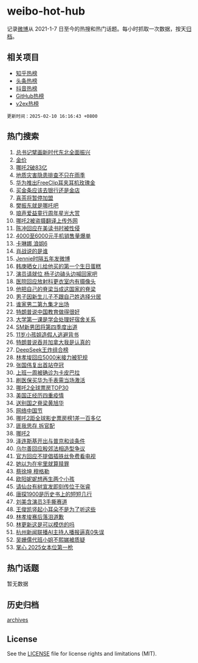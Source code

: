 # weibo-hot-hub

记录[微博](https://www.weibo.com)从 2021-1-7 日至今的热搜和热门话题。每小时抓取一次数据，按天[归档](archives)。

## 相关项目

- [知乎热榜](https://github.com/lonnyzhang423/zhihu-hot-hub)
- [头条热榜](https://github.com/lonnyzhang423/toutiao-hot-hub)
- [抖音热榜](https://github.com/lonnyzhang423/douyin-hot-hub)
- [GitHub热榜](https://github.com/lonnyzhang423/github-hot-hub)
- [v2ex热榜](https://github.com/lonnyzhang423/v2ex-hot-hub)


`更新时间：2025-02-10 16:16:43 +0800`

## 热门搜索

1. [总书记擘画新时代东北全面振兴](https://m.weibo.cn/search?containerid=100103type%3D1%26t%3D10%26q%3D%23%E6%80%BB%E4%B9%A6%E8%AE%B0%E6%93%98%E7%94%BB%E6%96%B0%E6%97%B6%E4%BB%A3%E4%B8%9C%E5%8C%97%E5%85%A8%E9%9D%A2%E6%8C%AF%E5%85%B4%23&stream_entry_id=51&isnewpage=1&extparam=seat%3D1%26pos%3D0%26cate%3D10103%26filter_type%3Drealtimehot%26stream_entry_id%3D51%26c_type%3D51%26q%3D%2523%25E6%2580%25BB%25E4%25B9%25A6%25E8%25AE%25B0%25E6%2593%2598%25E7%2594%25BB%25E6%2596%25B0%25E6%2597%25B6%25E4%25BB%25A3%25E4%25B8%259C%25E5%258C%2597%25E5%2585%25A8%25E9%259D%25A2%25E6%258C%25AF%25E5%2585%25B4%2523%26dgr%3D0%26display_time%3D1739175401%26pre_seqid%3D17391754015650402142531)
1. [金价](https://m.weibo.cn/search?containerid=100103type%3D1%26t%3D10%26q%3D%E9%87%91%E4%BB%B7&stream_entry_id=31&isnewpage=1&extparam=seat%3D1%26cate%3D5001%26lcate%3D5001%26stream_entry_id%3D31%26q%3D%25E9%2587%2591%25E4%25BB%25B7%26dgr%3D0%26pos%3D0%26realpos%3D1%26filter_type%3Drealtimehot%26c_type%3D31%26flag%3D2%26band_rank%3D1%26display_time%3D1739175401%26pre_seqid%3D17391754015650402142531)
1. [哪吒2破83亿](https://m.weibo.cn/search?containerid=100103type%3D1%26t%3D10%26q%3D%23%E5%93%AA%E5%90%922%E7%A0%B483%E4%BA%BF%23&stream_entry_id=31&isnewpage=1&extparam=seat%3D1%26cate%3D5001%26lcate%3D5001%26stream_entry_id%3D31%26q%3D%2523%25E5%2593%25AA%25E5%2590%25922%25E7%25A0%25B483%25E4%25BA%25BF%2523%26dgr%3D0%26pos%3D1%26realpos%3D2%26filter_type%3Drealtimehot%26c_type%3D31%26flag%3D0%26band_rank%3D2%26display_time%3D1739175401%26pre_seqid%3D17391754015650402142531)
1. [地质灾害隐患排查不只在雨季](https://m.weibo.cn/search?containerid=100103type%3D1%26t%3D10%26q%3D%23%E5%9C%B0%E8%B4%A8%E7%81%BE%E5%AE%B3%E9%9A%90%E6%82%A3%E6%8E%92%E6%9F%A5%E4%B8%8D%E5%8F%AA%E5%9C%A8%E9%9B%A8%E5%AD%A3%23&stream_entry_id=31&isnewpage=1&extparam=seat%3D1%26cate%3D5001%26lcate%3D5001%26stream_entry_id%3D31%26q%3D%2523%25E5%259C%25B0%25E8%25B4%25A8%25E7%2581%25BE%25E5%25AE%25B3%25E9%259A%2590%25E6%2582%25A3%25E6%258E%2592%25E6%259F%25A5%25E4%25B8%258D%25E5%258F%25AA%25E5%259C%25A8%25E9%259B%25A8%25E5%25AD%25A3%2523%26dgr%3D0%26pos%3D2%26realpos%3D3%26filter_type%3Drealtimehot%26c_type%3D31%26flag%3D0%26band_rank%3D3%26display_time%3D1739175401%26pre_seqid%3D17391754015650402142531)
1. [华为推出FreeClip耳夹耳机玫瑰金](https://m.weibo.cn/search?containerid=100103type%3D1%26t%3D10%26q%3D%23%E5%8D%8E%E4%B8%BA%E6%8E%A8%E5%87%BAFreeClip%E8%80%B3%E5%A4%B9%E8%80%B3%E6%9C%BA%E7%8E%AB%E7%91%B0%E9%87%91%23&stream_entry_id=31&isnewpage=1&extparam=seat%3D1%26cate%3D5001%26lcate%3D5001%26stream_entry_id%3D31%26topic_ad%3D1%26q%3D%2523%25E5%258D%258E%25E4%25B8%25BA%25E6%258E%25A8%25E5%2587%25BAFreeClip%25E8%2580%25B3%25E5%25A4%25B9%25E8%2580%25B3%25E6%259C%25BA%25E7%258E%25AB%25E7%2591%25B0%25E9%2587%2591%2523%26dgr%3D0%26pos%3D3%26adid%3D274457%26filter_type%3Drealtimehot%26is_ad_pos%3D1%26c_type%3D31%26band_rank%3D4%26display_time%3D1739175401%26pre_seqid%3D17391754015650402142531)
1. [买金条应该去银行还是金店](https://m.weibo.cn/search?containerid=100103type%3D1%26t%3D10%26q%3D%23%E4%B9%B0%E9%87%91%E6%9D%A1%E5%BA%94%E8%AF%A5%E5%8E%BB%E9%93%B6%E8%A1%8C%E8%BF%98%E6%98%AF%E9%87%91%E5%BA%97%23&stream_entry_id=31&isnewpage=1&extparam=seat%3D1%26cate%3D5001%26lcate%3D5001%26stream_entry_id%3D31%26q%3D%2523%25E4%25B9%25B0%25E9%2587%2591%25E6%259D%25A1%25E5%25BA%2594%25E8%25AF%25A5%25E5%258E%25BB%25E9%2593%25B6%25E8%25A1%258C%25E8%25BF%2598%25E6%2598%25AF%25E9%2587%2591%25E5%25BA%2597%2523%26dgr%3D0%26pos%3D4%26realpos%3D4%26filter_type%3Drealtimehot%26c_type%3D31%26flag%3D1%26band_rank%3D4%26display_time%3D1739175401%26pre_seqid%3D17391754015650402142531)
1. [喜茶将暂停加盟](https://m.weibo.cn/search?containerid=100103type%3D1%26t%3D10%26q%3D%23%E5%96%9C%E8%8C%B6%E5%B0%86%E6%9A%82%E5%81%9C%E5%8A%A0%E7%9B%9F%23&stream_entry_id=31&isnewpage=1&extparam=seat%3D1%26cate%3D5001%26lcate%3D5001%26stream_entry_id%3D31%26q%3D%2523%25E5%2596%259C%25E8%258C%25B6%25E5%25B0%2586%25E6%259A%2582%25E5%2581%259C%25E5%258A%25A0%25E7%259B%259F%2523%26dgr%3D0%26pos%3D5%26realpos%3D5%26filter_type%3Drealtimehot%26c_type%3D31%26flag%3D1%26band_rank%3D5%26display_time%3D1739175401%26pre_seqid%3D17391754015650402142531)
1. [樊振东就是哪吒吧](https://m.weibo.cn/search?containerid=100103type%3D1%26t%3D10%26q%3D%E6%A8%8A%E6%8C%AF%E4%B8%9C%E5%B0%B1%E6%98%AF%E5%93%AA%E5%90%92%E5%90%A7&stream_entry_id=31&isnewpage=1&extparam=seat%3D1%26cate%3D5001%26lcate%3D5001%26stream_entry_id%3D31%26q%3D%25E6%25A8%258A%25E6%258C%25AF%25E4%25B8%259C%25E5%25B0%25B1%25E6%2598%25AF%25E5%2593%25AA%25E5%2590%2592%25E5%2590%25A7%26dgr%3D0%26pos%3D6%26realpos%3D6%26filter_type%3Drealtimehot%26c_type%3D31%26flag%3D1%26band_rank%3D6%26display_time%3D1739175401%26pre_seqid%3D17391754015650402142531)
1. [琅声爱益童行周年星光大赏](https://m.weibo.cn/search?containerid=100103type%3D1%26t%3D10%26q%3D%23%E7%90%85%E5%A3%B0%E7%88%B1%E7%9B%8A%E7%AB%A5%E8%A1%8C%E5%91%A8%E5%B9%B4%E6%98%9F%E5%85%89%E5%A4%A7%E8%B5%8F%23&stream_entry_id=31&isnewpage=1&extparam=seat%3D1%26cate%3D5001%26lcate%3D5001%26stream_entry_id%3D31%26topic_ad%3D6%26q%3D%2523%25E7%2590%2585%25E5%25A3%25B0%25E7%2588%25B1%25E7%259B%258A%25E7%25AB%25A5%25E8%25A1%258C%25E5%2591%25A8%25E5%25B9%25B4%25E6%2598%259F%25E5%2585%2589%25E5%25A4%25A7%25E8%25B5%258F%2523%26dgr%3D0%26pos%3D7%26adid%3D275711%26filter_type%3Drealtimehot%26is_ad_pos%3D1%26c_type%3D31%26band_rank%3D7%26display_time%3D1739175401%26pre_seqid%3D17391754015650402142531)
1. [哪吒2被盗摄翻译上传外网](https://m.weibo.cn/search?containerid=100103type%3D1%26t%3D10%26q%3D%23%E5%93%AA%E5%90%922%E8%A2%AB%E7%9B%97%E6%91%84%E7%BF%BB%E8%AF%91%E4%B8%8A%E4%BC%A0%E5%A4%96%E7%BD%91%23&stream_entry_id=31&isnewpage=1&extparam=seat%3D1%26cate%3D5001%26lcate%3D5001%26stream_entry_id%3D31%26q%3D%2523%25E5%2593%25AA%25E5%2590%25922%25E8%25A2%25AB%25E7%259B%2597%25E6%2591%2584%25E7%25BF%25BB%25E8%25AF%2591%25E4%25B8%258A%25E4%25BC%25A0%25E5%25A4%2596%25E7%25BD%2591%2523%26dgr%3D0%26pos%3D8%26realpos%3D7%26filter_type%3Drealtimehot%26c_type%3D31%26flag%3D2%26band_rank%3D7%26display_time%3D1739175401%26pre_seqid%3D17391754015650402142531)
1. [陈冲回应在美读书时被性侵](https://m.weibo.cn/search?containerid=100103type%3D1%26t%3D10%26q%3D%23%E9%99%88%E5%86%B2%E5%9B%9E%E5%BA%94%E5%9C%A8%E7%BE%8E%E8%AF%BB%E4%B9%A6%E6%97%B6%E8%A2%AB%E6%80%A7%E4%BE%B5%23&stream_entry_id=31&isnewpage=1&extparam=seat%3D1%26cate%3D5001%26lcate%3D5001%26stream_entry_id%3D31%26q%3D%2523%25E9%2599%2588%25E5%2586%25B2%25E5%259B%259E%25E5%25BA%2594%25E5%259C%25A8%25E7%25BE%258E%25E8%25AF%25BB%25E4%25B9%25A6%25E6%2597%25B6%25E8%25A2%25AB%25E6%2580%25A7%25E4%25BE%25B5%2523%26dgr%3D0%26pos%3D9%26realpos%3D8%26filter_type%3Drealtimehot%26c_type%3D31%26flag%3D2%26band_rank%3D8%26display_time%3D1739175401%26pre_seqid%3D17391754015650402142531)
1. [4000至6000元手机销售量爆单](https://m.weibo.cn/search?containerid=100103type%3D1%26t%3D10%26q%3D%234000%E8%87%B36000%E5%85%83%E6%89%8B%E6%9C%BA%E9%94%80%E5%94%AE%E9%87%8F%E7%88%86%E5%8D%95%23&stream_entry_id=31&isnewpage=1&extparam=seat%3D1%26cate%3D5001%26lcate%3D5001%26stream_entry_id%3D31%26q%3D%25234000%25E8%2587%25B36000%25E5%2585%2583%25E6%2589%258B%25E6%259C%25BA%25E9%2594%2580%25E5%2594%25AE%25E9%2587%258F%25E7%2588%2586%25E5%258D%2595%2523%26dgr%3D0%26pos%3D10%26realpos%3D9%26filter_type%3Drealtimehot%26c_type%3D31%26flag%3D0%26band_rank%3D9%26display_time%3D1739175401%26pre_seqid%3D17391754015650402142531)
1. [卡琳娜 浪姐6](https://m.weibo.cn/search?containerid=100103type%3D1%26t%3D10%26q%3D%E5%8D%A1%E7%90%B3%E5%A8%9C+%E6%B5%AA%E5%A7%906&stream_entry_id=31&isnewpage=1&extparam=seat%3D1%26cate%3D5001%26lcate%3D5001%26stream_entry_id%3D31%26q%3D%25E5%258D%25A1%25E7%2590%25B3%25E5%25A8%259C%2520%25E6%25B5%25AA%25E5%25A7%25906%26dgr%3D0%26pos%3D11%26realpos%3D10%26filter_type%3Drealtimehot%26c_type%3D31%26flag%3D0%26band_rank%3D10%26display_time%3D1739175401%26pre_seqid%3D17391754015650402142531)
1. [肖战说的是谁](https://m.weibo.cn/search?containerid=100103type%3D1%26t%3D10%26q%3D%23%E8%82%96%E6%88%98%E8%AF%B4%E7%9A%84%E6%98%AF%E8%B0%81%23&stream_entry_id=31&isnewpage=1&extparam=seat%3D1%26cate%3D5001%26lcate%3D5001%26stream_entry_id%3D31%26q%3D%2523%25E8%2582%2596%25E6%2588%2598%25E8%25AF%25B4%25E7%259A%2584%25E6%2598%25AF%25E8%25B0%2581%2523%26dgr%3D0%26pos%3D12%26realpos%3D11%26filter_type%3Drealtimehot%26c_type%3D31%26flag%3D2%26band_rank%3D11%26display_time%3D1739175401%26pre_seqid%3D17391754015650402142531)
1. [Jennie时隔五年发微博](https://m.weibo.cn/search?containerid=100103type%3D1%26t%3D10%26q%3D%23Jennie%E6%97%B6%E9%9A%94%E4%BA%94%E5%B9%B4%E5%8F%91%E5%BE%AE%E5%8D%9A%23&stream_entry_id=31&isnewpage=1&extparam=seat%3D1%26cate%3D5001%26lcate%3D5001%26stream_entry_id%3D31%26q%3D%2523Jennie%25E6%2597%25B6%25E9%259A%2594%25E4%25BA%2594%25E5%25B9%25B4%25E5%258F%2591%25E5%25BE%25AE%25E5%258D%259A%2523%26dgr%3D0%26pos%3D13%26realpos%3D12%26filter_type%3Drealtimehot%26c_type%3D31%26flag%3D1%26band_rank%3D12%26display_time%3D1739175401%26pre_seqid%3D17391754015650402142531)
1. [韩庚晒女儿给他买的第一个生日蛋糕](https://m.weibo.cn/search?containerid=100103type%3D1%26t%3D10%26q%3D%23%E9%9F%A9%E5%BA%9A%E6%99%92%E5%A5%B3%E5%84%BF%E7%BB%99%E4%BB%96%E4%B9%B0%E7%9A%84%E7%AC%AC%E4%B8%80%E4%B8%AA%E7%94%9F%E6%97%A5%E8%9B%8B%E7%B3%95%23&stream_entry_id=31&isnewpage=1&extparam=seat%3D1%26cate%3D5001%26lcate%3D5001%26stream_entry_id%3D31%26q%3D%2523%25E9%259F%25A9%25E5%25BA%259A%25E6%2599%2592%25E5%25A5%25B3%25E5%2584%25BF%25E7%25BB%2599%25E4%25BB%2596%25E4%25B9%25B0%25E7%259A%2584%25E7%25AC%25AC%25E4%25B8%2580%25E4%25B8%25AA%25E7%2594%259F%25E6%2597%25A5%25E8%259B%258B%25E7%25B3%2595%2523%26dgr%3D0%26pos%3D14%26realpos%3D13%26filter_type%3Drealtimehot%26c_type%3D31%26flag%3D2%26band_rank%3D13%26display_time%3D1739175401%26pre_seqid%3D17391754015650402142531)
1. [演员请就位 杨子边磕头边喊回家吧](https://m.weibo.cn/search?containerid=100103type%3D1%26t%3D10%26q%3D%E6%BC%94%E5%91%98%E8%AF%B7%E5%B0%B1%E4%BD%8D+%E6%9D%A8%E5%AD%90%E8%BE%B9%E7%A3%95%E5%A4%B4%E8%BE%B9%E5%96%8A%E5%9B%9E%E5%AE%B6%E5%90%A7&stream_entry_id=31&isnewpage=1&extparam=seat%3D1%26cate%3D5001%26lcate%3D5001%26stream_entry_id%3D31%26q%3D%25E6%25BC%2594%25E5%2591%2598%25E8%25AF%25B7%25E5%25B0%25B1%25E4%25BD%258D%2520%25E6%259D%25A8%25E5%25AD%2590%25E8%25BE%25B9%25E7%25A3%2595%25E5%25A4%25B4%25E8%25BE%25B9%25E5%2596%258A%25E5%259B%259E%25E5%25AE%25B6%25E5%2590%25A7%26dgr%3D0%26pos%3D15%26realpos%3D14%26filter_type%3Drealtimehot%26c_type%3D31%26flag%3D0%26band_rank%3D14%26display_time%3D1739175401%26pre_seqid%3D17391754015650402142531)
1. [医院回应放射科更衣室内有摄像头](https://m.weibo.cn/search?containerid=100103type%3D1%26t%3D10%26q%3D%23%E5%8C%BB%E9%99%A2%E5%9B%9E%E5%BA%94%E6%94%BE%E5%B0%84%E7%A7%91%E6%9B%B4%E8%A1%A3%E5%AE%A4%E5%86%85%E6%9C%89%E6%91%84%E5%83%8F%E5%A4%B4%23&stream_entry_id=31&isnewpage=1&extparam=seat%3D1%26cate%3D5001%26lcate%3D5001%26stream_entry_id%3D31%26q%3D%2523%25E5%258C%25BB%25E9%2599%25A2%25E5%259B%259E%25E5%25BA%2594%25E6%2594%25BE%25E5%25B0%2584%25E7%25A7%2591%25E6%259B%25B4%25E8%25A1%25A3%25E5%25AE%25A4%25E5%2586%2585%25E6%259C%2589%25E6%2591%2584%25E5%2583%258F%25E5%25A4%25B4%2523%26dgr%3D0%26pos%3D16%26realpos%3D15%26filter_type%3Drealtimehot%26c_type%3D31%26flag%3D1%26band_rank%3D15%26display_time%3D1739175401%26pre_seqid%3D17391754015650402142531)
1. [他把自己的脊梁当成这国家的脊梁](https://m.weibo.cn/search?containerid=100103type%3D1%26t%3D10%26q%3D%23%E4%BB%96%E6%8A%8A%E8%87%AA%E5%B7%B1%E7%9A%84%E8%84%8A%E6%A2%81%E5%BD%93%E6%88%90%E8%BF%99%E5%9B%BD%E5%AE%B6%E7%9A%84%E8%84%8A%E6%A2%81%23&stream_entry_id=31&isnewpage=1&extparam=seat%3D1%26cate%3D5001%26lcate%3D5001%26stream_entry_id%3D31%26q%3D%2523%25E4%25BB%2596%25E6%258A%258A%25E8%2587%25AA%25E5%25B7%25B1%25E7%259A%2584%25E8%2584%258A%25E6%25A2%2581%25E5%25BD%2593%25E6%2588%2590%25E8%25BF%2599%25E5%259B%25BD%25E5%25AE%25B6%25E7%259A%2584%25E8%2584%258A%25E6%25A2%2581%2523%26dgr%3D0%26pos%3D17%26realpos%3D16%26filter_type%3Drealtimehot%26c_type%3D31%26flag%3D1%26band_rank%3D16%26display_time%3D1739175401%26pre_seqid%3D17391754015650402142531)
1. [男子因新生儿子不跟自己姓选择分居](https://m.weibo.cn/search?containerid=100103type%3D1%26t%3D10%26q%3D%23%E7%94%B7%E5%AD%90%E5%9B%A0%E6%96%B0%E7%94%9F%E5%84%BF%E5%AD%90%E4%B8%8D%E8%B7%9F%E8%87%AA%E5%B7%B1%E5%A7%93%E9%80%89%E6%8B%A9%E5%88%86%E5%B1%85%23&stream_entry_id=31&isnewpage=1&extparam=seat%3D1%26cate%3D5001%26lcate%3D5001%26stream_entry_id%3D31%26q%3D%2523%25E7%2594%25B7%25E5%25AD%2590%25E5%259B%25A0%25E6%2596%25B0%25E7%2594%259F%25E5%2584%25BF%25E5%25AD%2590%25E4%25B8%258D%25E8%25B7%259F%25E8%2587%25AA%25E5%25B7%25B1%25E5%25A7%2593%25E9%2580%2589%25E6%258B%25A9%25E5%2588%2586%25E5%25B1%2585%2523%26dgr%3D0%26pos%3D18%26realpos%3D17%26filter_type%3Drealtimehot%26c_type%3D31%26flag%3D0%26band_rank%3D17%26display_time%3D1739175401%26pre_seqid%3D17391754015650402142531)
1. [谁家男二第九集才出场](https://m.weibo.cn/search?containerid=100103type%3D1%26t%3D10%26q%3D%E8%B0%81%E5%AE%B6%E7%94%B7%E4%BA%8C%E7%AC%AC%E4%B9%9D%E9%9B%86%E6%89%8D%E5%87%BA%E5%9C%BA&stream_entry_id=31&isnewpage=1&extparam=seat%3D1%26cate%3D5001%26lcate%3D5001%26stream_entry_id%3D31%26q%3D%25E8%25B0%2581%25E5%25AE%25B6%25E7%2594%25B7%25E4%25BA%258C%25E7%25AC%25AC%25E4%25B9%259D%25E9%259B%2586%25E6%2589%258D%25E5%2587%25BA%25E5%259C%25BA%26dgr%3D0%26pos%3D19%26realpos%3D18%26filter_type%3Drealtimehot%26c_type%3D31%26flag%3D1%26band_rank%3D18%26display_time%3D1739175401%26pre_seqid%3D17391754015650402142531)
1. [特朗普说中国教育做得很好](https://m.weibo.cn/search?containerid=100103type%3D1%26t%3D10%26q%3D%23%E7%89%B9%E6%9C%97%E6%99%AE%E8%AF%B4%E4%B8%AD%E5%9B%BD%E6%95%99%E8%82%B2%E5%81%9A%E5%BE%97%E5%BE%88%E5%A5%BD%23&stream_entry_id=31&isnewpage=1&extparam=seat%3D1%26cate%3D5001%26lcate%3D5001%26stream_entry_id%3D31%26q%3D%2523%25E7%2589%25B9%25E6%259C%2597%25E6%2599%25AE%25E8%25AF%25B4%25E4%25B8%25AD%25E5%259B%25BD%25E6%2595%2599%25E8%2582%25B2%25E5%2581%259A%25E5%25BE%2597%25E5%25BE%2588%25E5%25A5%25BD%2523%26dgr%3D0%26pos%3D20%26realpos%3D19%26filter_type%3Drealtimehot%26c_type%3D31%26flag%3D0%26band_rank%3D19%26display_time%3D1739175401%26pre_seqid%3D17391754015650402142531)
1. [大学第一课是学会处理好宿舍关系](https://m.weibo.cn/search?containerid=100103type%3D1%26t%3D10%26q%3D%E5%A4%A7%E5%AD%A6%E7%AC%AC%E4%B8%80%E8%AF%BE%E6%98%AF%E5%AD%A6%E4%BC%9A%E5%A4%84%E7%90%86%E5%A5%BD%E5%AE%BF%E8%88%8D%E5%85%B3%E7%B3%BB&stream_entry_id=31&isnewpage=1&extparam=seat%3D1%26cate%3D5001%26lcate%3D5001%26stream_entry_id%3D31%26q%3D%25E5%25A4%25A7%25E5%25AD%25A6%25E7%25AC%25AC%25E4%25B8%2580%25E8%25AF%25BE%25E6%2598%25AF%25E5%25AD%25A6%25E4%25BC%259A%25E5%25A4%2584%25E7%2590%2586%25E5%25A5%25BD%25E5%25AE%25BF%25E8%2588%258D%25E5%2585%25B3%25E7%25B3%25BB%26dgr%3D0%26pos%3D21%26realpos%3D20%26filter_type%3Drealtimehot%26c_type%3D31%26flag%3D1%26band_rank%3D20%26display_time%3D1739175401%26pre_seqid%3D17391754015650402142531)
1. [SM新男团将第四季度出道](https://m.weibo.cn/search?containerid=100103type%3D1%26t%3D10%26q%3D%23SM%E6%96%B0%E7%94%B7%E5%9B%A2%E5%B0%86%E7%AC%AC%E5%9B%9B%E5%AD%A3%E5%BA%A6%E5%87%BA%E9%81%93%23&stream_entry_id=31&isnewpage=1&extparam=seat%3D1%26cate%3D5001%26lcate%3D5001%26stream_entry_id%3D31%26q%3D%2523SM%25E6%2596%25B0%25E7%2594%25B7%25E5%259B%25A2%25E5%25B0%2586%25E7%25AC%25AC%25E5%259B%259B%25E5%25AD%25A3%25E5%25BA%25A6%25E5%2587%25BA%25E9%2581%2593%2523%26dgr%3D0%26pos%3D22%26realpos%3D21%26filter_type%3Drealtimehot%26c_type%3D31%26flag%3D1%26band_rank%3D21%26display_time%3D1739175401%26pre_seqid%3D17391754015650402142531)
1. [11岁小孩姐造假人逃避背书](https://m.weibo.cn/search?containerid=100103type%3D1%26t%3D10%26q%3D%2311%E5%B2%81%E5%B0%8F%E5%AD%A9%E5%A7%90%E9%80%A0%E5%81%87%E4%BA%BA%E9%80%83%E9%81%BF%E8%83%8C%E4%B9%A6%23&stream_entry_id=31&isnewpage=1&extparam=seat%3D1%26cate%3D5001%26lcate%3D5001%26stream_entry_id%3D31%26q%3D%252311%25E5%25B2%2581%25E5%25B0%258F%25E5%25AD%25A9%25E5%25A7%2590%25E9%2580%25A0%25E5%2581%2587%25E4%25BA%25BA%25E9%2580%2583%25E9%2581%25BF%25E8%2583%258C%25E4%25B9%25A6%2523%26dgr%3D0%26pos%3D23%26realpos%3D22%26filter_type%3Drealtimehot%26c_type%3D31%26flag%3D1%26band_rank%3D22%26display_time%3D1739175401%26pre_seqid%3D17391754015650402142531)
1. [特朗普说吞并加拿大我是认真的](https://m.weibo.cn/search?containerid=100103type%3D1%26t%3D10%26q%3D%23%E7%89%B9%E6%9C%97%E6%99%AE%E8%AF%B4%E5%90%9E%E5%B9%B6%E5%8A%A0%E6%8B%BF%E5%A4%A7%E6%88%91%E6%98%AF%E8%AE%A4%E7%9C%9F%E7%9A%84%23&stream_entry_id=31&isnewpage=1&extparam=seat%3D1%26cate%3D5001%26lcate%3D5001%26stream_entry_id%3D31%26q%3D%2523%25E7%2589%25B9%25E6%259C%2597%25E6%2599%25AE%25E8%25AF%25B4%25E5%2590%259E%25E5%25B9%25B6%25E5%258A%25A0%25E6%258B%25BF%25E5%25A4%25A7%25E6%2588%2591%25E6%2598%25AF%25E8%25AE%25A4%25E7%259C%259F%25E7%259A%2584%2523%26dgr%3D0%26pos%3D24%26realpos%3D23%26filter_type%3Drealtimehot%26c_type%3D31%26flag%3D1%26band_rank%3D23%26display_time%3D1739175401%26pre_seqid%3D17391754015650402142531)
1. [DeepSeek王炸组合榜](https://m.weibo.cn/search?containerid=100103type%3D1%26t%3D10%26q%3DDeepSeek%E7%8E%8B%E7%82%B8%E7%BB%84%E5%90%88%E6%A6%9C&stream_entry_id=31&isnewpage=1&extparam=seat%3D1%26cate%3D5001%26lcate%3D5001%26stream_entry_id%3D31%26q%3DDeepSeek%25E7%258E%258B%25E7%2582%25B8%25E7%25BB%2584%25E5%2590%2588%25E6%25A6%259C%26dgr%3D0%26pos%3D25%26realpos%3D24%26filter_type%3Drealtimehot%26c_type%3D31%26flag%3D0%26band_rank%3D24%26display_time%3D1739175401%26pre_seqid%3D17391754015650402142531)
1. [林孝埈回应5000米接力被犯规](https://m.weibo.cn/search?containerid=100103type%3D1%26t%3D10%26q%3D%23%E6%9E%97%E5%AD%9D%E5%9F%88%E5%9B%9E%E5%BA%945000%E7%B1%B3%E6%8E%A5%E5%8A%9B%E8%A2%AB%E7%8A%AF%E8%A7%84%23&stream_entry_id=31&isnewpage=1&extparam=seat%3D1%26cate%3D5001%26lcate%3D5001%26stream_entry_id%3D31%26q%3D%2523%25E6%259E%2597%25E5%25AD%259D%25E5%259F%2588%25E5%259B%259E%25E5%25BA%25945000%25E7%25B1%25B3%25E6%258E%25A5%25E5%258A%259B%25E8%25A2%25AB%25E7%258A%25AF%25E8%25A7%2584%2523%26dgr%3D0%26pos%3D26%26realpos%3D25%26filter_type%3Drealtimehot%26c_type%3D31%26flag%3D1%26band_rank%3D25%26display_time%3D1739175401%26pre_seqid%3D17391754015650402142531)
1. [张国伟复出首站夺冠](https://m.weibo.cn/search?containerid=100103type%3D1%26t%3D10%26q%3D%23%E5%BC%A0%E5%9B%BD%E4%BC%9F%E5%A4%8D%E5%87%BA%E9%A6%96%E7%AB%99%E5%A4%BA%E5%86%A0%23&stream_entry_id=31&isnewpage=1&extparam=seat%3D1%26cate%3D5001%26lcate%3D5001%26stream_entry_id%3D31%26q%3D%2523%25E5%25BC%25A0%25E5%259B%25BD%25E4%25BC%259F%25E5%25A4%258D%25E5%2587%25BA%25E9%25A6%2596%25E7%25AB%2599%25E5%25A4%25BA%25E5%2586%25A0%2523%26dgr%3D0%26pos%3D27%26realpos%3D26%26filter_type%3Drealtimehot%26c_type%3D31%26flag%3D1%26band_rank%3D26%26display_time%3D1739175401%26pre_seqid%3D17391754015650402142531)
1. [上班一周被确诊为卡皮巴拉](https://m.weibo.cn/search?containerid=100103type%3D1%26t%3D10%26q%3D%23%E4%B8%8A%E7%8F%AD%E4%B8%80%E5%91%A8%E8%A2%AB%E7%A1%AE%E8%AF%8A%E4%B8%BA%E5%8D%A1%E7%9A%AE%E5%B7%B4%E6%8B%89%23&stream_entry_id=31&isnewpage=1&extparam=seat%3D1%26cate%3D5001%26lcate%3D5001%26stream_entry_id%3D31%26q%3D%2523%25E4%25B8%258A%25E7%258F%25AD%25E4%25B8%2580%25E5%2591%25A8%25E8%25A2%25AB%25E7%25A1%25AE%25E8%25AF%258A%25E4%25B8%25BA%25E5%258D%25A1%25E7%259A%25AE%25E5%25B7%25B4%25E6%258B%2589%2523%26dgr%3D0%26pos%3D28%26realpos%3D27%26filter_type%3Drealtimehot%26c_type%3D31%26flag%3D1%26band_rank%3D27%26display_time%3D1739175401%26pre_seqid%3D17391754015650402142531)
1. [刷医保买华为手表需当场激活](https://m.weibo.cn/search?containerid=100103type%3D1%26t%3D10%26q%3D%23%E5%88%B7%E5%8C%BB%E4%BF%9D%E4%B9%B0%E5%8D%8E%E4%B8%BA%E6%89%8B%E8%A1%A8%E9%9C%80%E5%BD%93%E5%9C%BA%E6%BF%80%E6%B4%BB%23&stream_entry_id=31&isnewpage=1&extparam=seat%3D1%26cate%3D5001%26lcate%3D5001%26stream_entry_id%3D31%26q%3D%2523%25E5%2588%25B7%25E5%258C%25BB%25E4%25BF%259D%25E4%25B9%25B0%25E5%258D%258E%25E4%25B8%25BA%25E6%2589%258B%25E8%25A1%25A8%25E9%259C%2580%25E5%25BD%2593%25E5%259C%25BA%25E6%25BF%2580%25E6%25B4%25BB%2523%26dgr%3D0%26pos%3D29%26realpos%3D28%26filter_type%3Drealtimehot%26c_type%3D31%26flag%3D1%26band_rank%3D28%26display_time%3D1739175401%26pre_seqid%3D17391754015650402142531)
1. [哪吒2全球票房TOP30](https://m.weibo.cn/search?containerid=100103type%3D1%26t%3D10%26q%3D%23%E5%93%AA%E5%90%922%E5%85%A8%E7%90%83%E7%A5%A8%E6%88%BFTOP30%23&stream_entry_id=31&isnewpage=1&extparam=seat%3D1%26cate%3D5001%26lcate%3D5001%26stream_entry_id%3D31%26q%3D%2523%25E5%2593%25AA%25E5%2590%25922%25E5%2585%25A8%25E7%2590%2583%25E7%25A5%25A8%25E6%2588%25BFTOP30%2523%26dgr%3D0%26pos%3D30%26realpos%3D29%26filter_type%3Drealtimehot%26c_type%3D31%26flag%3D1%26band_rank%3D29%26display_time%3D1739175401%26pre_seqid%3D17391754015650402142531)
1. [美国正经历四重疫情](https://m.weibo.cn/search?containerid=100103type%3D1%26t%3D10%26q%3D%23%E7%BE%8E%E5%9B%BD%E6%AD%A3%E7%BB%8F%E5%8E%86%E5%9B%9B%E9%87%8D%E7%96%AB%E6%83%85%23&stream_entry_id=31&isnewpage=1&extparam=seat%3D1%26cate%3D5001%26lcate%3D5001%26stream_entry_id%3D31%26q%3D%2523%25E7%25BE%258E%25E5%259B%25BD%25E6%25AD%25A3%25E7%25BB%258F%25E5%258E%2586%25E5%259B%259B%25E9%2587%258D%25E7%2596%25AB%25E6%2583%2585%2523%26dgr%3D0%26pos%3D31%26realpos%3D30%26filter_type%3Drealtimehot%26c_type%3D31%26flag%3D1%26band_rank%3D30%26display_time%3D1739175401%26pre_seqid%3D17391754015650402142531)
1. [送别国之脊梁黄旭华](https://m.weibo.cn/search?containerid=100103type%3D1%26t%3D10%26q%3D%23%E9%80%81%E5%88%AB%E5%9B%BD%E4%B9%8B%E8%84%8A%E6%A2%81%E9%BB%84%E6%97%AD%E5%8D%8E%23&stream_entry_id=31&isnewpage=1&extparam=seat%3D1%26cate%3D5001%26lcate%3D5001%26stream_entry_id%3D31%26q%3D%2523%25E9%2580%2581%25E5%2588%25AB%25E5%259B%25BD%25E4%25B9%258B%25E8%2584%258A%25E6%25A2%2581%25E9%25BB%2584%25E6%2597%25AD%25E5%258D%258E%2523%26dgr%3D0%26pos%3D32%26realpos%3D31%26filter_type%3Drealtimehot%26c_type%3D31%26flag%3D0%26band_rank%3D31%26display_time%3D1739175401%26pre_seqid%3D17391754015650402142531)
1. [网络中国节](https://m.weibo.cn/search?containerid=100103type%3D1%26t%3D10%26q%3D%23%E7%BD%91%E7%BB%9C%E4%B8%AD%E5%9B%BD%E8%8A%82%23&stream_entry_id=31&isnewpage=1&extparam=seat%3D1%26cate%3D5001%26lcate%3D5001%26stream_entry_id%3D31%26q%3D%2523%25E7%25BD%2591%25E7%25BB%259C%25E4%25B8%25AD%25E5%259B%25BD%25E8%258A%2582%2523%26dgr%3D0%26pos%3D33%26realpos%3D32%26filter_type%3Drealtimehot%26c_type%3D31%26flag%3D1%26band_rank%3D32%26display_time%3D1739175401%26pre_seqid%3D17391754015650402142531)
1. [哪吒2距全球影史票房榜1差一百多亿](https://m.weibo.cn/search?containerid=100103type%3D1%26t%3D10%26q%3D%23%E5%93%AA%E5%90%922%E8%B7%9D%E5%85%A8%E7%90%83%E5%BD%B1%E5%8F%B2%E7%A5%A8%E6%88%BF%E6%A6%9C1%E5%B7%AE%E4%B8%80%E7%99%BE%E5%A4%9A%E4%BA%BF%23&stream_entry_id=31&isnewpage=1&extparam=seat%3D1%26cate%3D5001%26lcate%3D5001%26stream_entry_id%3D31%26q%3D%2523%25E5%2593%25AA%25E5%2590%25922%25E8%25B7%259D%25E5%2585%25A8%25E7%2590%2583%25E5%25BD%25B1%25E5%258F%25B2%25E7%25A5%25A8%25E6%2588%25BF%25E6%25A6%259C1%25E5%25B7%25AE%25E4%25B8%2580%25E7%2599%25BE%25E5%25A4%259A%25E4%25BA%25BF%2523%26dgr%3D0%26pos%3D34%26realpos%3D33%26filter_type%3Drealtimehot%26c_type%3D31%26flag%3D0%26band_rank%3D33%26display_time%3D1739175401%26pre_seqid%3D17391754015650402142531)
1. [匪我思存 拆官配](https://m.weibo.cn/search?containerid=100103type%3D1%26t%3D10%26q%3D%E5%8C%AA%E6%88%91%E6%80%9D%E5%AD%98+%E6%8B%86%E5%AE%98%E9%85%8D&stream_entry_id=31&isnewpage=1&extparam=seat%3D1%26cate%3D5001%26lcate%3D5001%26stream_entry_id%3D31%26q%3D%25E5%258C%25AA%25E6%2588%2591%25E6%2580%259D%25E5%25AD%2598%2520%25E6%258B%2586%25E5%25AE%2598%25E9%2585%258D%26dgr%3D0%26pos%3D35%26realpos%3D34%26filter_type%3Drealtimehot%26c_type%3D31%26flag%3D0%26band_rank%3D34%26display_time%3D1739175401%26pre_seqid%3D17391754015650402142531)
1. [哪吒2](https://m.weibo.cn/search?containerid=100103type%3D1%26t%3D10%26q%3D%E5%93%AA%E5%90%922&stream_entry_id=31&isnewpage=1&extparam=seat%3D1%26cate%3D5001%26lcate%3D5001%26stream_entry_id%3D31%26q%3D%25E5%2593%25AA%25E5%2590%25922%26dgr%3D0%26pos%3D36%26realpos%3D35%26filter_type%3Drealtimehot%26c_type%3D31%26flag%3D0%26band_rank%3D35%26display_time%3D1739175401%26pre_seqid%3D17391754015650402142531)
1. [泽连斯基开出与普京和谈条件](https://m.weibo.cn/search?containerid=100103type%3D1%26t%3D10%26q%3D%23%E6%B3%BD%E8%BF%9E%E6%96%AF%E5%9F%BA%E5%BC%80%E5%87%BA%E4%B8%8E%E6%99%AE%E4%BA%AC%E5%92%8C%E8%B0%88%E6%9D%A1%E4%BB%B6%23&stream_entry_id=31&isnewpage=1&extparam=seat%3D1%26cate%3D5001%26lcate%3D5001%26stream_entry_id%3D31%26q%3D%2523%25E6%25B3%25BD%25E8%25BF%259E%25E6%2596%25AF%25E5%259F%25BA%25E5%25BC%2580%25E5%2587%25BA%25E4%25B8%258E%25E6%2599%25AE%25E4%25BA%25AC%25E5%2592%258C%25E8%25B0%2588%25E6%259D%25A1%25E4%25BB%25B6%2523%26dgr%3D0%26pos%3D37%26realpos%3D36%26filter_type%3Drealtimehot%26c_type%3D31%26flag%3D1%26band_rank%3D36%26display_time%3D1739175401%26pre_seqid%3D17391754015650402142531)
1. [乌尔善回应殷郊法相造型争议](https://m.weibo.cn/search?containerid=100103type%3D1%26t%3D10%26q%3D%23%E4%B9%8C%E5%B0%94%E5%96%84%E5%9B%9E%E5%BA%94%E6%AE%B7%E9%83%8A%E6%B3%95%E7%9B%B8%E9%80%A0%E5%9E%8B%E4%BA%89%E8%AE%AE%23&stream_entry_id=31&isnewpage=1&extparam=seat%3D1%26cate%3D5001%26lcate%3D5001%26stream_entry_id%3D31%26q%3D%2523%25E4%25B9%258C%25E5%25B0%2594%25E5%2596%2584%25E5%259B%259E%25E5%25BA%2594%25E6%25AE%25B7%25E9%2583%258A%25E6%25B3%2595%25E7%259B%25B8%25E9%2580%25A0%25E5%259E%258B%25E4%25BA%2589%25E8%25AE%25AE%2523%26dgr%3D0%26pos%3D38%26realpos%3D37%26filter_type%3Drealtimehot%26c_type%3D31%26flag%3D0%26band_rank%3D37%26display_time%3D1739175401%26pre_seqid%3D17391754015650402142531)
1. [官方回应不提倡插铁丝免费看电视](https://m.weibo.cn/search?containerid=100103type%3D1%26t%3D10%26q%3D%23%E5%AE%98%E6%96%B9%E5%9B%9E%E5%BA%94%E4%B8%8D%E6%8F%90%E5%80%A1%E6%8F%92%E9%93%81%E4%B8%9D%E5%85%8D%E8%B4%B9%E7%9C%8B%E7%94%B5%E8%A7%86%23&stream_entry_id=31&isnewpage=1&extparam=seat%3D1%26cate%3D5001%26lcate%3D5001%26stream_entry_id%3D31%26q%3D%2523%25E5%25AE%2598%25E6%2596%25B9%25E5%259B%259E%25E5%25BA%2594%25E4%25B8%258D%25E6%258F%2590%25E5%2580%25A1%25E6%258F%2592%25E9%2593%2581%25E4%25B8%259D%25E5%2585%258D%25E8%25B4%25B9%25E7%259C%258B%25E7%2594%25B5%25E8%25A7%2586%2523%26dgr%3D0%26pos%3D39%26realpos%3D38%26filter_type%3Drealtimehot%26c_type%3D31%26flag%3D1%26band_rank%3D38%26display_time%3D1739175401%26pre_seqid%3D17391754015650402142531)
1. [她以为在牢里就算赎罪](https://m.weibo.cn/search?containerid=100103type%3D1%26t%3D10%26q%3D%E5%A5%B9%E4%BB%A5%E4%B8%BA%E5%9C%A8%E7%89%A2%E9%87%8C%E5%B0%B1%E7%AE%97%E8%B5%8E%E7%BD%AA&stream_entry_id=31&isnewpage=1&extparam=seat%3D1%26cate%3D5001%26lcate%3D5001%26stream_entry_id%3D31%26q%3D%25E5%25A5%25B9%25E4%25BB%25A5%25E4%25B8%25BA%25E5%259C%25A8%25E7%2589%25A2%25E9%2587%258C%25E5%25B0%25B1%25E7%25AE%2597%25E8%25B5%258E%25E7%25BD%25AA%26dgr%3D0%26pos%3D40%26realpos%3D39%26filter_type%3Drealtimehot%26c_type%3D31%26flag%3D1%26band_rank%3D39%26display_time%3D1739175401%26pre_seqid%3D17391754015650402142531)
1. [蔡徐坤 穆格勒](https://m.weibo.cn/search?containerid=100103type%3D1%26t%3D10%26q%3D%E8%94%A1%E5%BE%90%E5%9D%A4+%E7%A9%86%E6%A0%BC%E5%8B%92&stream_entry_id=31&isnewpage=1&extparam=seat%3D1%26cate%3D5001%26lcate%3D5001%26stream_entry_id%3D31%26q%3D%25E8%2594%25A1%25E5%25BE%2590%25E5%259D%25A4%2520%25E7%25A9%2586%25E6%25A0%25BC%25E5%258B%2592%26dgr%3D0%26pos%3D41%26realpos%3D40%26filter_type%3Drealtimehot%26c_type%3D31%26flag%3D0%26band_rank%3D40%26display_time%3D1739175401%26pre_seqid%3D17391754015650402142531)
1. [欧阳妮妮想再生两个小孩](https://m.weibo.cn/search?containerid=100103type%3D1%26t%3D10%26q%3D%23%E6%AC%A7%E9%98%B3%E5%A6%AE%E5%A6%AE%E6%83%B3%E5%86%8D%E7%94%9F%E4%B8%A4%E4%B8%AA%E5%B0%8F%E5%AD%A9%23&stream_entry_id=31&isnewpage=1&extparam=seat%3D1%26cate%3D5001%26lcate%3D5001%26stream_entry_id%3D31%26q%3D%2523%25E6%25AC%25A7%25E9%2598%25B3%25E5%25A6%25AE%25E5%25A6%25AE%25E6%2583%25B3%25E5%2586%258D%25E7%2594%259F%25E4%25B8%25A4%25E4%25B8%25AA%25E5%25B0%258F%25E5%25AD%25A9%2523%26dgr%3D0%26pos%3D42%26realpos%3D41%26filter_type%3Drealtimehot%26c_type%3D31%26flag%3D0%26band_rank%3D41%26display_time%3D1739175401%26pre_seqid%3D17391754015650402142531)
1. [请仙台有树宣发即刻传位于张睿](https://m.weibo.cn/search?containerid=100103type%3D1%26t%3D10%26q%3D%E8%AF%B7%E4%BB%99%E5%8F%B0%E6%9C%89%E6%A0%91%E5%AE%A3%E5%8F%91%E5%8D%B3%E5%88%BB%E4%BC%A0%E4%BD%8D%E4%BA%8E%E5%BC%A0%E7%9D%BF&stream_entry_id=31&isnewpage=1&extparam=seat%3D1%26cate%3D5001%26lcate%3D5001%26stream_entry_id%3D31%26q%3D%25E8%25AF%25B7%25E4%25BB%2599%25E5%258F%25B0%25E6%259C%2589%25E6%25A0%2591%25E5%25AE%25A3%25E5%258F%2591%25E5%258D%25B3%25E5%2588%25BB%25E4%25BC%25A0%25E4%25BD%258D%25E4%25BA%258E%25E5%25BC%25A0%25E7%259D%25BF%26dgr%3D0%26pos%3D43%26realpos%3D42%26filter_type%3Drealtimehot%26c_type%3D31%26flag%3D1%26band_rank%3D42%26display_time%3D1739175401%26pre_seqid%3D17391754015650402142531)
1. [唐探1900是历史书上的短短几行](https://m.weibo.cn/search?containerid=100103type%3D1%26t%3D10%26q%3D%E5%94%90%E6%8E%A21900%E6%98%AF%E5%8E%86%E5%8F%B2%E4%B9%A6%E4%B8%8A%E7%9A%84%E7%9F%AD%E7%9F%AD%E5%87%A0%E8%A1%8C&stream_entry_id=31&isnewpage=1&extparam=seat%3D1%26cate%3D5001%26lcate%3D5001%26stream_entry_id%3D31%26q%3D%25E5%2594%2590%25E6%258E%25A21900%25E6%2598%25AF%25E5%258E%2586%25E5%258F%25B2%25E4%25B9%25A6%25E4%25B8%258A%25E7%259A%2584%25E7%259F%25AD%25E7%259F%25AD%25E5%2587%25A0%25E8%25A1%258C%26dgr%3D0%26pos%3D44%26realpos%3D43%26filter_type%3Drealtimehot%26c_type%3D31%26flag%3D1%26band_rank%3D43%26display_time%3D1739175401%26pre_seqid%3D17391754015650402142531)
1. [刘美含演员3手撕赛道](https://m.weibo.cn/search?containerid=100103type%3D1%26t%3D10%26q%3D%E5%88%98%E7%BE%8E%E5%90%AB%E6%BC%94%E5%91%983%E6%89%8B%E6%92%95%E8%B5%9B%E9%81%93&stream_entry_id=31&isnewpage=1&extparam=seat%3D1%26cate%3D5001%26lcate%3D5001%26stream_entry_id%3D31%26q%3D%25E5%2588%2598%25E7%25BE%258E%25E5%2590%25AB%25E6%25BC%2594%25E5%2591%25983%25E6%2589%258B%25E6%2592%2595%25E8%25B5%259B%25E9%2581%2593%26dgr%3D0%26pos%3D45%26realpos%3D44%26filter_type%3Drealtimehot%26c_type%3D31%26flag%3D0%26band_rank%3D44%26display_time%3D1739175401%26pre_seqid%3D17391754015650402142531)
1. [王俊凯竖起小耳朵不是为了听这些](https://m.weibo.cn/search?containerid=100103type%3D1%26t%3D10%26q%3D%E7%8E%8B%E4%BF%8A%E5%87%AF%E7%AB%96%E8%B5%B7%E5%B0%8F%E8%80%B3%E6%9C%B5%E4%B8%8D%E6%98%AF%E4%B8%BA%E4%BA%86%E5%90%AC%E8%BF%99%E4%BA%9B&stream_entry_id=31&isnewpage=1&extparam=seat%3D1%26cate%3D5001%26lcate%3D5001%26stream_entry_id%3D31%26q%3D%25E7%258E%258B%25E4%25BF%258A%25E5%2587%25AF%25E7%25AB%2596%25E8%25B5%25B7%25E5%25B0%258F%25E8%2580%25B3%25E6%259C%25B5%25E4%25B8%258D%25E6%2598%25AF%25E4%25B8%25BA%25E4%25BA%2586%25E5%2590%25AC%25E8%25BF%2599%25E4%25BA%259B%26dgr%3D0%26pos%3D46%26realpos%3D45%26filter_type%3Drealtimehot%26c_type%3D31%26flag%3D1%26band_rank%3D45%26display_time%3D1739175401%26pre_seqid%3D17391754015650402142531)
1. [林孝埈赛后落泪道歉](https://m.weibo.cn/search?containerid=100103type%3D1%26t%3D10%26q%3D%23%E6%9E%97%E5%AD%9D%E5%9F%88%E8%B5%9B%E5%90%8E%E8%90%BD%E6%B3%AA%E9%81%93%E6%AD%89%23&stream_entry_id=31&isnewpage=1&extparam=seat%3D1%26cate%3D5001%26lcate%3D5001%26stream_entry_id%3D31%26q%3D%2523%25E6%259E%2597%25E5%25AD%259D%25E5%259F%2588%25E8%25B5%259B%25E5%2590%258E%25E8%2590%25BD%25E6%25B3%25AA%25E9%2581%2593%25E6%25AD%2589%2523%26dgr%3D0%26pos%3D47%26realpos%3D46%26filter_type%3Drealtimehot%26c_type%3D31%26flag%3D1%26band_rank%3D46%26display_time%3D1739175401%26pre_seqid%3D17391754015650402142531)
1. [林更新这是可以模仿的吗](https://m.weibo.cn/search?containerid=100103type%3D1%26t%3D10%26q%3D%E6%9E%97%E6%9B%B4%E6%96%B0%E8%BF%99%E6%98%AF%E5%8F%AF%E4%BB%A5%E6%A8%A1%E4%BB%BF%E7%9A%84%E5%90%97&stream_entry_id=31&isnewpage=1&extparam=seat%3D1%26cate%3D5001%26lcate%3D5001%26stream_entry_id%3D31%26q%3D%25E6%259E%2597%25E6%259B%25B4%25E6%2596%25B0%25E8%25BF%2599%25E6%2598%25AF%25E5%258F%25AF%25E4%25BB%25A5%25E6%25A8%25A1%25E4%25BB%25BF%25E7%259A%2584%25E5%2590%2597%26dgr%3D0%26pos%3D48%26realpos%3D47%26filter_type%3Drealtimehot%26c_type%3D31%26flag%3D1%26band_rank%3D47%26display_time%3D1739175401%26pre_seqid%3D17391754015650402142531)
1. [杭州新闻联播AI主持人播报逼真0失误](https://m.weibo.cn/search?containerid=100103type%3D1%26t%3D10%26q%3D%23%E6%9D%AD%E5%B7%9E%E6%96%B0%E9%97%BB%E8%81%94%E6%92%ADAI%E4%B8%BB%E6%8C%81%E4%BA%BA%E6%92%AD%E6%8A%A5%E9%80%BC%E7%9C%9F0%E5%A4%B1%E8%AF%AF%23&stream_entry_id=31&isnewpage=1&extparam=seat%3D1%26cate%3D5001%26lcate%3D5001%26stream_entry_id%3D31%26q%3D%2523%25E6%259D%25AD%25E5%25B7%259E%25E6%2596%25B0%25E9%2597%25BB%25E8%2581%2594%25E6%2592%25ADAI%25E4%25B8%25BB%25E6%258C%2581%25E4%25BA%25BA%25E6%2592%25AD%25E6%258A%25A5%25E9%2580%25BC%25E7%259C%259F0%25E5%25A4%25B1%25E8%25AF%25AF%2523%26dgr%3D0%26pos%3D49%26realpos%3D48%26filter_type%3Drealtimehot%26c_type%3D31%26flag%3D1%26band_rank%3D48%26display_time%3D1739175401%26pre_seqid%3D17391754015650402142531)
1. [吴姗儒代班小姐不熙娣被质疑](https://m.weibo.cn/search?containerid=100103type%3D1%26t%3D10%26q%3D%23%E5%90%B4%E5%A7%97%E5%84%92%E4%BB%A3%E7%8F%AD%E5%B0%8F%E5%A7%90%E4%B8%8D%E7%86%99%E5%A8%A3%E8%A2%AB%E8%B4%A8%E7%96%91%23&stream_entry_id=31&isnewpage=1&extparam=seat%3D1%26cate%3D5001%26lcate%3D5001%26stream_entry_id%3D31%26q%3D%2523%25E5%2590%25B4%25E5%25A7%2597%25E5%2584%2592%25E4%25BB%25A3%25E7%258F%25AD%25E5%25B0%258F%25E5%25A7%2590%25E4%25B8%258D%25E7%2586%2599%25E5%25A8%25A3%25E8%25A2%25AB%25E8%25B4%25A8%25E7%2596%2591%2523%26dgr%3D0%26pos%3D50%26realpos%3D49%26filter_type%3Drealtimehot%26c_type%3D31%26flag%3D0%26band_rank%3D49%26display_time%3D1739175401%26pre_seqid%3D17391754015650402142531)
1. [掌心 2025女本位第一枪](https://m.weibo.cn/search?containerid=100103type%3D1%26t%3D10%26q%3D%E6%8E%8C%E5%BF%83+2025%E5%A5%B3%E6%9C%AC%E4%BD%8D%E7%AC%AC%E4%B8%80%E6%9E%AA&stream_entry_id=31&isnewpage=1&extparam=seat%3D1%26cate%3D5001%26lcate%3D5001%26stream_entry_id%3D31%26q%3D%25E6%258E%258C%25E5%25BF%2583%25202025%25E5%25A5%25B3%25E6%259C%25AC%25E4%25BD%258D%25E7%25AC%25AC%25E4%25B8%2580%25E6%259E%25AA%26dgr%3D0%26pos%3D51%26realpos%3D50%26filter_type%3Drealtimehot%26c_type%3D31%26flag%3D1%26band_rank%3D50%26display_time%3D1739175401%26pre_seqid%3D17391754015650402142531)

## 热门话题

暂无数据

## 历史归档

[archives](archives)

## License

See the [LICENSE](LICENSE) file for license rights and limitations (MIT).
